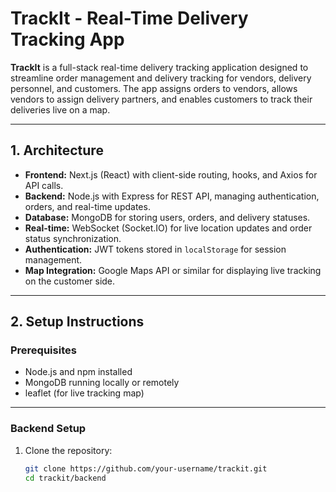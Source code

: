 # TrackIt - Real-Time Delivery Tracking App

**TrackIt** is a full-stack real-time delivery tracking application designed to streamline order management and delivery tracking for vendors, delivery personnel, and customers. The app assigns orders to vendors, allows vendors to assign delivery partners, and enables customers to track their deliveries live on a map.

---

## 1. Architecture

- **Frontend:** Next.js (React) with client-side routing, hooks, and Axios for API calls.  
- **Backend:** Node.js with Express for REST API, managing authentication, orders, and real-time updates.  
- **Database:** MongoDB for storing users, orders, and delivery statuses.  
- **Real-time:** WebSocket (Socket.IO) for live location updates and order status synchronization.  
- **Authentication:** JWT tokens stored in `localStorage` for session management.  
- **Map Integration:** Google Maps API or similar for displaying live tracking on the customer side.

---

## 2. Setup Instructions

### Prerequisites

- Node.js and npm installed  
- MongoDB running locally or remotely  
- leaflet (for live tracking map)

---

### Backend Setup

1. Clone the repository:

   ```bash
   git clone https://github.com/your-username/trackit.git
   cd trackit/backend
    ```
